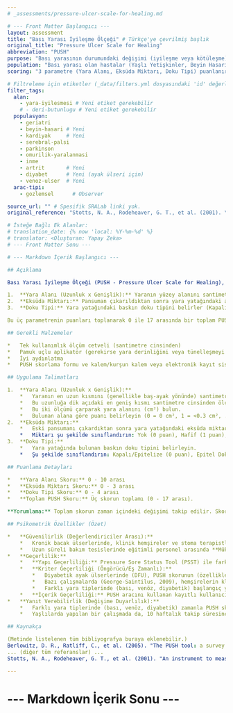 ```yaml
---
# _assessments/pressure-ulcer-scale-for-healing.md

# --- Front Matter Başlangıcı ---
layout: assessment
title: "Bası Yarası İyileşme Ölçeği" # Türkçe'ye çevrilmiş başlık
original_title: "Pressure Ulcer Scale for Healing"
abbreviation: "PUSH"
purpose: "Bası yarasının durumundaki değişimi (iyileşme veya kötüleşme) zaman içinde takip etmek için kullanılır. Boyut, eksüda miktarı ve yara yatağındaki doku tipini değerlendirir."
population: "Bası yarası olan hastalar (Yaşlı Yetişkinler, Beyin Hasarı, Kardiyak Disfonksiyon, Serebral Palsi, Parkinson, Omurilik Yaralanması, İnme, Artrit, Diyabetik Ayak Ülseri, Venöz Bacak Ülseri)." # Metinde geçen ve ilişkili olabilecek popülasyonlar
scoring: "3 parametre (Yara Alanı, Eksüda Miktarı, Doku Tipi) puanlanır. Toplam skor 0 ile 17 arasında değişir. Yüksek skorlar daha kötü yarayı gösterir. Zaman içindeki değişim grafik üzerinde de gösterilebilir."

# Filtreleme için etiketler (_data/filters.yml dosyasındaki 'id' değerleri kullanılacak)
filter_tags:
  alan:
    - yara-iyilesmesi # Yeni etiket gerekebilir
    # - deri-butunlugu # Yeni etiket gerekebilir
  populasyon:
    - geriatri
    - beyin-hasari # Yeni
    - kardiyak     # Yeni
    - serebral-palsi
    - parkinson
    - omurilik-yaralanmasi
    - inme
    - artrit       # Yeni
    - diyabet      # Yeni (ayak ülseri için)
    - venoz-ulser  # Yeni
  arac-tipi:
    - gozlemsel      # Observer

source_url: "" # Spesifik SRALab linki yok.
original_reference: "Stotts, N. A., Rodeheaver, G. T., et al. (2001). \"An instrument to measure healing in pressure ulcers: development and validation of the pressure ulcer scale for healing (PUSH).\" Journals of Gerontology. Series A, Biological Sciences and Medical Sciences 56(12): M795-799."

# İsteğe Bağlı Ek Alanlar:
# translation_date: {% now 'local: %Y-%m-%d' %}
# translator: <Oluşturan: Yapay Zeka>
# --- Front Matter Sonu ---

# --- Markdown İçerik Başlangıcı ---

## Açıklama

Bası Yarası İyileşme Ölçeği (PUSH - Pressure Ulcer Scale for Healing), bası yaralarının iyileşme sürecini objektif olarak izlemek ve belgelemek amacıyla geliştirilmiş bir araçtır. Üç temel yara özelliğini değerlendirir:

1.  **Yara Alanı (Uzunluk x Genişlik):** Yaranın yüzey alanını santimetrekare cinsinden ölçer.
2.  **Eksüda Miktarı:** Pansuman çıkarıldıktan sonra yara yatağındaki akıntı miktarını görsel olarak değerlendirir (Yok, Hafif, Orta, Ağır).
3.  **Doku Tipi:** Yara yatağındaki baskın doku tipini belirler (Kapalı/Epitelize, Epitel Doku, Granülasyon Dokusu, Slough/Nekrotik Doku).

Bu üç parametrenin puanları toplanarak 0 ile 17 arasında bir toplam PUSH skoru elde edilir. Skorun zamanla azalması yaranın iyileştiğini, artması ise kötüleştiğini gösterir. Skorlar genellikle bir grafik üzerinde takip edilerek iyileşme eğrisi görselleştirilir. PUSH aracı, yara bakım uygulamalarının etkinliğini değerlendirmede ve klinik kararlara rehberlik etmede yardımcı olabilir.

## Gerekli Malzemeler

*   Tek kullanımlık ölçüm cetveli (santimetre cinsinden)
*   Pamuk uçlu aplikatör (gerekirse yara derinliğini veya tünelleşmeyi ölçmek için, ancak PUSH skoru için doğrudan gerekli değil)
*   İyi aydınlatma
*   PUSH skorlama formu ve kalem/kurşun kalem veya elektronik kayıt sistemi.

## Uygulama Talimatları

1.  **Yara Alanı (Uzunluk x Genişlik):**
    *   Yaranın en uzun kısmını (genellikle baş-ayak yönünde) santimetre cinsinden ölçün.
    *   Bu uzunluğa dik açıdaki en geniş kısmı santimetre cinsinden ölçün.
    *   Bu iki ölçümü çarparak yara alanını (cm²) bulun.
    *   Bulunan alana göre puanı belirleyin (0 = 0 cm², 1 = <0.3 cm², ..., 10 = >24.0 cm²). PUSH aracının kendi skorlama anahtarına bakın.
2.  **Eksüda Miktarı:**
    *   Eski pansumanı çıkardıktan sonra yara yatağındaki eksüda miktarını gözlemleyin.
    *   Miktarı şu şekilde sınıflandırın: Yok (0 puan), Hafif (1 puan), Orta (2 puan), Ağır (3 puan). PUSH aracının tanımlarına bakın.
3.  **Doku Tipi:**
    *   Yara yatağında bulunan baskın doku tipini belirleyin.
    *   Şu şekilde sınıflandırın: Kapalı/Epitelize (0 puan), Epitel Doku (1 puan), Granülasyon Dokusu (2 puan), Slough (sarı nekrotik doku) (3 puan), Eskar (siyah nekrotik doku) (4 puan). PUSH aracının tanımlarına ve yüzdelerine bakın.

## Puanlama Detayları

*   **Yara Alanı Skoru:** 0 - 10 arası
*   **Eksüda Miktarı Skoru:** 0 - 3 arası
*   **Doku Tipi Skoru:** 0 - 4 arası
*   **Toplam PUSH Skoru:** Üç skorun toplamı (0 - 17 arası).

**Yorumlama:** Toplam skorun zaman içindeki değişimi takip edilir. Skorun düşmesi iyileşmeyi, yükselmesi kötüleşmeyi gösterir.

## Psikometrik Özellikler (Özet)

*   **Güvenilirlik (Değerlendiriciler Arası):**
    *   Kronik bacak ülserlerinde, klinik hemşireler ve stoma terapistleri arasında alt skorlar (alan, doku tipi) ve toplam skor için **Mükemmel** güvenilirlik bulunmuştur (kappa = 0.97 - 1.00).
    *   Uzun süreli bakım tesislerinde eğitimli personel arasında **Mükemmel** uyum (> %95) rapor edilmiştir (detay verilmemiş).
*   **Geçerlilik:**
    *   **Yapı Geçerliliği:** Pressure Sore Status Tool (PSST) ile farklı zaman noktalarında **Mükemmel** korelasyonlar göstermiştir (Pearson r = 0.72 - 0.95).
    *   **Kriter Geçerliliği (Öngörücü/Eş Zamanlı):**
        *   Diyabetik ayak ülserlerinde (DFU), PUSH skorunun (özellikle Alan alt skoru) iyileşme süresini öngörmede **iyi** olduğu bulunmuştur (R² = 0.76 - 0.81). Eksüda ve doku tipi alt skorları DFU'lar için tek başına iyi öngörücüler değildi.
        *   Bazı çalışmalarda (George-Saintilus, 2009), hemşirelerin klinik gözlemleri ile PUSH skorları arasındaki uyumun **zayıf** olduğu bulunmuştur (Kappa = 0.11 - 0.13). Bu, klinik gözlemin subjektifliği veya PUSH aracının belirli yara tiplerindeki sınırlılıklarından kaynaklanabilir.
        *   Farklı yara tiplerinde (bası, venöz, diyabetik) başlangıç yara boyutu ile toplam PUSH skoru arasında **Mükemmel** korelasyon bulunmuştur (Pearson r = 0.63 - 0.74). Başlangıç yara boyutu ile Alan alt skoru arasında daha da yüksek korelasyon (Spearman rho = 0.83) vardır.
    *   **İçerik Geçerliliği:** PUSH aracını kullanan kayıtlı kullanıcılar genellikle aracı kullanımı kolay ve bası yarası yönetiminde yardımcı bulmuşlardır (Berlowitz, 2005).
*   **Yanıt Verebilirlik (Değişime Duyarlılık):**
    *   Farklı yara tiplerinde (bası, venöz, diyabetik) zamanla PUSH skorlarında (hem toplam hem de alt skorlarda) istatistiksel olarak anlamlı düşüşler (iyileşmeyi gösterir) gözlemlenmiştir (Hon, 2010). Etki büyüklükleri (Effect size) ve standardize yanıt ortalamaları (Standardized response mean) genellikle **orta** ile **büyük** arasında bulunmuştur, bu da aracın iyileşmeyi tespit etmede duyarlı olduğunu gösterir.
    *   Yaşlılarda yapılan bir çalışmada da, 10 haftalık takip süresince her hafta PUSH toplam skorlarında başlangıca göre anlamlı düşüşler saptanmıştır (Stotts, 2001).

## Kaynakça

(Metinde listelenen tüm bibliyografya buraya eklenebilir.)
Berlowitz, D. R., Ratliff, C., et al. (2005). "The PUSH tool: a survey to determine its perceived usefulness." Adv Skin Wound Care 18(9): 480-483.
... (diğer tüm referanslar) ...
Stotts, N. A., Rodeheaver, G. T., et al. (2001). "An instrument to measure healing in pressure ulcers: development and validation of the pressure ulcer scale for healing (PUSH)." Journals of Gerontology. Series A, Biological Sciences and Medical Sciences 56(12): M795-799.

---
```

# --- Markdown İçerik Sonu ---